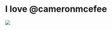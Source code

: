 <!--
id: 4533273068
link: http://tumblr.atmos.org/post/4533273068/i-love-cameronmcefee
slug: i-love-cameronmcefee
date: Mon Apr 11 2011 13:46:26 GMT-0700 (PDT)
publish: 2011-04-011
tags: 
title: I love @cameronmcefee
-->


I love @cameronmcefee
=====================

![](http://25.media.tumblr.com/tumblr_lji9peow6k1qz4sngo1_500.jpg)


